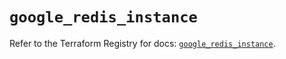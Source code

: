 # `google_redis_instance`

Refer to the Terraform Registry for docs: [`google_redis_instance`](https://registry.terraform.io/providers/hashicorp/google-beta/5.16.0/docs/resources/google_redis_instance).
